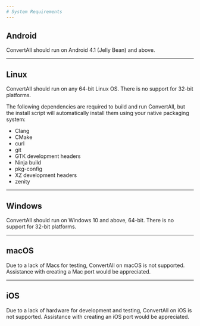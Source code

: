 ```yaml
---
# System Requirements
---
```


## Android

ConvertAll should run on Android 4.1 (Jelly Bean) and above.

---

## Linux

ConvertAll should run on any 64-bit Linux OS.  There is no support for 32-bit
platforms.

The following dependencies are required to build and run ConvertAll, but the
install script will automatically install them using your native packaging
system:
* Clang
* CMake
* curl
* git
* GTK development headers
* Ninja build
* pkg-config
* XZ development headers
* zenity

---

## Windows

ConvertAll should run on Windows 10 and above, 64-bit.  There is no support for
32-bit platforms.

---

## macOS

Due to a lack of Macs for testing, ConvertAll on macOS is not supported.
Assistance with creating a Mac port would be appreciated.

---

## iOS

Due to a lack of hardware for development and testing, ConvertAll on iOS is not
supported.  Assistance with creating an iOS port would be appreciated.

